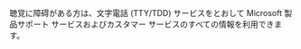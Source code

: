 聴覚に障碍がある方は、文字電話 (TTY/TDD) サービスをとおして Microsoft 製品サポート サービスおよびカスタマー サービスのすべての情報を利用できます。

<!--HONumber=May16_HO1-->


